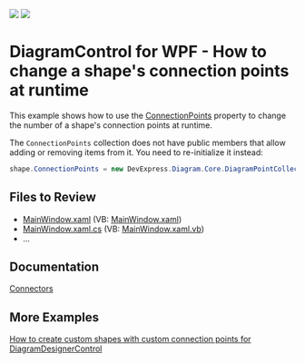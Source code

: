 <!-- default badges list -->
![](https://img.shields.io/endpoint?url=https://codecentral.devexpress.com/api/v1/VersionRange/583004091/22.2.3%2B)
[![](https://img.shields.io/badge/📖_How_to_use_DevExpress_Examples-e9f6fc?style=flat-square)](https://docs.devexpress.com/GeneralInformation/403183)
<!-- default badges end -->
# DiagramControl for WPF - How to change a shape's connection points at runtime

This example shows how to use the [ConnectionPoints](https://docs.devexpress.com/WPF/DevExpress.Xpf.Diagram.DiagramItem.ConnectionPoints) property to change the number of a shape's connection points at runtime.

The `ConnectionPoints` collection does not have public members that allow adding or removing items from it. You need to re-initialize it instead:
```cs
shape.ConnectionPoints = new DevExpress.Diagram.Core.DiagramPointCollection(points);
```

## Files to Review

- [MainWindow.xaml](/CS/MainWindow.xaml) (VB: [MainWindow.xaml](/VB/MainWindow.xaml))
- [MainWindow.xaml.cs](/CS/MainWindow.xaml.cs) (VB: [MainWindow.xaml.vb](/VB/MainWindow.xaml.vb))
- ...

## Documentation

[Connectors](https://docs.devexpress.com/WPF/116648/controls-and-libraries/diagram-control/diagram-items/connectors)

## More Examples

[How to create custom shapes with custom connection points for DiagramDesignerControl](https://github.com/DevExpress-Examples/how-to-create-custom-shapes-with-custom-connection-points-for-diagramdesignercontrol-t320892)
